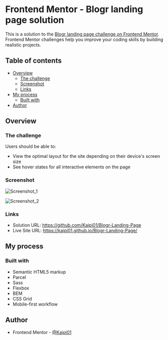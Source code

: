# Frontend Mentor - Blogr landing page solution

This is a solution to the [Blogr landing page challenge on Frontend Mentor](https://www.frontendmentor.io/challenges/blogr-landing-page-EX2RLAApP). Frontend Mentor challenges help you improve your coding skills by building realistic projects. 

## Table of contents

- [Overview](#overview)
  - [The challenge](#the-challenge)
  - [Screenshot](#screenshot)
  - [Links](#links)
- [My process](#my-process)
  - [Built with](#built-with)
- [Author](#author)

## Overview

### The challenge

Users should be able to:

- View the optimal layout for the site depending on their device's screen size
- See hover states for all interactive elements on the page

### Screenshot

![Screenshot_1](https://user-images.githubusercontent.com/97670361/193419960-4eeff5fe-2f83-4dbc-844e-a1042748c196.png)

![Screenshot_2](https://user-images.githubusercontent.com/97670361/193419961-f0580ff5-1e73-45c1-85e5-ba95b138d269.png)


### Links

- Solution URL: https://github.com/Kaipi01/Blogr-Landing-Page
- Live Site URL: https://kaipi01.github.io/Blogr-Landing-Page/

## My process

### Built with

- Semantic HTML5 markup
- Parcel
- Sass
- Flexbox
- BEM
- CSS Grid
- Mobile-first workflow

## Author

- Frontend Mentor - [@Kaipi01](https://www.frontendmentor.io/profile/Kaipi01)
